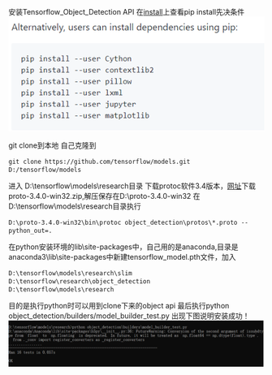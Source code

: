 安装Tensorflow_Object_Detection API
在[install](https://github.com/tensorflow/models/blob/master/research/object_detection/g3doc/installation.md)上查看pip install先决条件
![](https://github.com/czwinner/DeepLearning/blob/master/pedestrian_demo/pictures/%E5%AE%89%E8%A3%85%E5%85%88%E5%86%B3%E6%9D%A1%E4%BB%B6.png)

git clone到本地
自己克隆到
```git
git clone https://github.com/tensorflow/models.git D:/tensorflow/models
```
进入 D:\tensorflow\models\research目录
下载protoc软件3.4版本，[网址](https://github.com/protocolbuffers/protobuf/releases/tag/v3.4.0)下载proto-3.4.0-win32.zip,解压保存在D:\proto-3.4.0-win32
在D:\tensorflow\models\research目录执行
```
D:\proto-3.4.0-win32\bin\protoc object_detection\protos\*.proto --python_out=.
```
在python安装环境的lib\site-packages中，自己用的是anaconda,目录是anaconda3\lib\site-packages中新建tensorflow_model.pth文件，加入
```
D:\tensorflow\models\research\slim
D:\tensorflow\research\object_detection
D:\tensorflow\models\research
```
目的是执行python时可以用到clone下来的object api
最后执行python object_detection/builders/model_builder_test.py
出现下图说明安装成功！
![](https://github.com/czwinner/DeepLearning/blob/master/pedestrian_demo/pictures/%E6%B5%8B%E8%AF%95%E6%88%90%E5%8A%9F.png)
